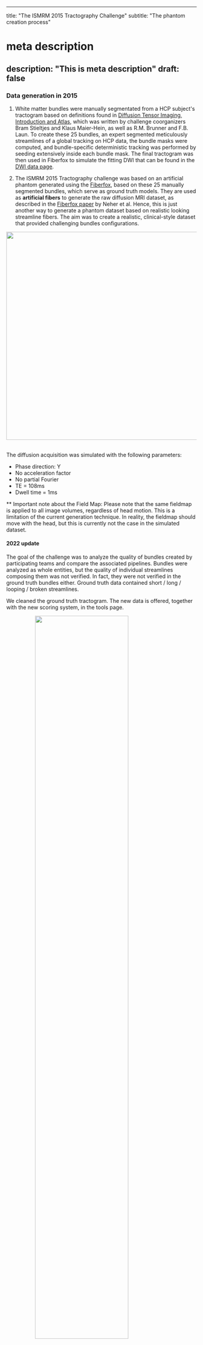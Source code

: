 
---
title: "The ISMRM 2015 Tractography Challenge"
subtitle: "The phantom creation process"
# meta description
description: "This is meta description"
draft: false
---

### Data generation in 2015
 
   1. White matter bundles were manually segmentated from a HCP subject's tractogram based on definitions found in <a href="http://www.springer.com/medicine/neurology/book/978-3-642-20455-5" target="_blank">Diffusion Tensor Imaging, Introduction and Atlas</a>, which was written by challenge coorganizers Bram Stieltjes and Klaus Maier-Hein, as well as R.M. Brunner and F.B. Laun. To create these 25 bundles, an expert segmented meticulously streamlines of a global tracking on HCP data, the bundle masks were computed, and bundle-specific deterministic tracking was performed by seeding extensively inside each bundle mask. The final tractogram was then used in Fiberfox to simulate the fitting DWI that can be found in the <a href="/ismrm2015/dwi_data">DWI data page</a>. 

   2. The ISMRM 2015 Tractography challenge was based on an artificial phantom generated using the <a href="http://docs.mitk.org/2014.10/org_mitk_views_fiberfoxview.html" target="_blank">Fiberfox</a>, based on these 25 manually segmented bundles, which serve as ground truth models. They are used as **artificial fibers** to generate the raw diffusion MRI dataset, as described in the <a href="http://onlinelibrary.wiley.com/doi/10.1002/mrm.25045/abstract" target="_blank">Fiberfox paper</a> by Neher et al. Hence, this is just another way to generate a phantom dataset based on realistic looking streamline fibers. The aim was to create a realistic, clinical-style dataset that provided challenging bundles configurations.

<img src="/images/ismrm2015/data_creation_process.png" height="550px" style="display: block; margin: 0 auto">

<br>

  The diffusion acquisition was simulated with the following parameters:

  - Phase direction: Y
  - No acceleration factor
  - No partial Fourier
  - TE = 108ms 
  - Dwell time = 1ms

** Important note about the Field Map: Please note that the same fieldmap is applied to all image volumes, regardless of head motion. This is a limitation of the current generation technique. In reality, the fieldmap should move with the head, but this is currently not the case in the simulated dataset.

#### 2022 update


The goal of the challenge was to analyze the quality of bundles created by participating teams and compare the associated pipelines. Bundles were analyzed as whole entities, but the quality of individual streamlines composing them was not verified. In fact, they were not verified in the ground truth bundles either. Ground truth data contained short / long / looping / broken streamlines.

We cleaned the ground truth tractogram. The new data is offered, together with the new scoring system, in the tools page.

<img style="display:block; margin-left: auto; margin-right: auto; width: 70%;" 
  src="/images/ismrm2015/looping_fibers.png">

##### Modifications

The list of modifications should be published soon in a journal paper. In summary:

1. Streamlines from the ground truth bundles were filtered to keep only those with length in the range 20-200mm. 
2. Streamlines presenting looping shapes or classified as outliers by the script scil_outlier_rejection.py were discarded (the alpha parameter was defined bundle-wise by an expert, based on visual inspection of the results). 
3. Quickbundles was used on each bundle in order to inspect the variation of shape amongst streamlines. 
4. Some sub-bundles were rejected based on visual inspection. In particular, the second tail of the ICP was judged non-anatomically verified and removed. 
5. Finally, some bundles were modified: A) Streamlines from the ILF and OR were rejected based on manually drawn regions of interest (ROIs) to better separate the two bundles. B) CST, POPT and FPT were merged together into a new bundle called corona radiata. 

<figure style="width:100%">
    <img style="display:block; margin-left: auto; margin-right: auto; width: 60%;" src="/images/ismrm2015/OR_ILF_fleche.png">
    <figcaption style="text-align:center">On the left: Initial ILF (pink) and OR (blue). On the right: Curated version.</figcaption>
</figure>
